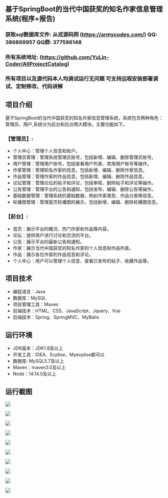 ## 基于SpringBoot的当代中国获奖的知名作家信息管理系统(程序+报告)

###  获取sql数据库文件: 从戎源码网 (https://armycodes.com/) QQ: 386869957 QQ群: 377586148
###  所有系统地址: (https://github.com/YuLin-Coder/AllProjectCatalog) 
###  所有项目以及源代码本人均调试运行无问题 可支持远程安装部署调试、定制修改、代码讲解

## 项目介绍
基于SpringBoot的当代中国获奖的知名作家信息管理系统，系统包含两种角色：管理员、用户,系统分为前台和后台两大模块，主要功能如下。

### 【管理员】:
- 个人中心：管理个人信息和账户。
- 管理员管理：管理系统管理员账号，包括新增、编辑、删除管理员账号。
- 用户管理：管理用户账号，包括查看用户列表、禁用用户账号等操作。
- 作家管理：管理知名作家的信息，包括新增、编辑、删除作家信息。
- 作品管理：管理作家的作品信息，包括新增、编辑、删除作品信息。
- 论坛管理：管理论坛的帖子和评论，包括审核、删除帖子和评论等操作。
- 公告管理：管理平台的公告和通知，包括发布、编辑、删除公告等操作。
- 基础数据管理：管理系统的基础数据，例如作家类型、作品分类等信息。
- 轮播图管理：管理首页轮播图的展示，包括新增、编辑、删除轮播图信息。

### 【前台】:
- 首页：展示平台的概况、热门作家和作品等内容。
- 论坛：提供用户进行讨论和交流的平台。
- 公告：展示平台的最新公告和通知。
- 作家：展示当代中国获奖的知名作家的个人信息和作品列表。
- 作品：展示各位作家的作品信息和评论。
- 个人中心：用户可以管理个人信息、查看已发布的帖子、收藏作品等。

## 项目技术
- 编程语言：Java
- 数据库：MySQL
- 项目管理工具：Maven
- 前端技术：HTML、CSS、JavaScript、Jquery、Vue
- 后端技术：Spring、SpringMVC、MyBatis

## 运行环境
- JDK版本：JDK1.8及以上
- 开发工具：IDEA、Ecplise、Myecplise都可以
- 数据库: MySQL5.7及以上
- Maven：maven3.0及以上
- Node：14.14.0及以上

## 运行截图
![](screenshot/1.png)

![](screenshot/2.png)

![](screenshot/3.png)

![](screenshot/4.png)

![](screenshot/5.png)

![](screenshot/6.png)

![](screenshot/7.png)

![](screenshot/8.png)

![](screenshot/9.png)

![](screenshot/10.png)